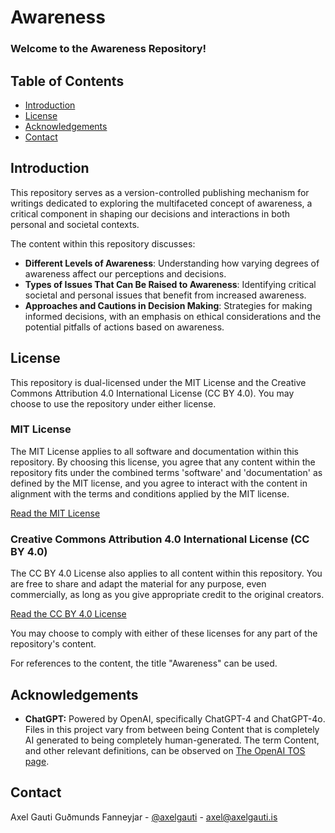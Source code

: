 # Awareness

### **Welcome to the Awareness Repository!**

## Table of Contents
- [Introduction](#introduction)
- [License](#license)
- [Acknowledgements](#acknowledgements)
- [Contact](#contact)

## Introduction

This repository serves as a version-controlled publishing mechanism for writings dedicated to exploring the multifaceted concept of awareness, a critical component in shaping our decisions and interactions in both personal and societal contexts.

The content within this repository discusses:
- **Different Levels of Awareness**: Understanding how varying degrees of awareness affect our perceptions and decisions.
- **Types of Issues That Can Be Raised to Awareness**: Identifying critical societal and personal issues that benefit from increased awareness.
- **Approaches and Cautions in Decision Making**: Strategies for making informed decisions, with an emphasis on ethical considerations and the potential pitfalls of actions based on awareness.

## License

This repository is dual-licensed under the MIT License and the Creative Commons Attribution 4.0 International License (CC BY 4.0). You may choose to use the repository under either license.

### MIT License

The MIT License applies to all software and documentation within this repository. By choosing this license, you agree that any content within the repository fits under the combined terms 'software' and 'documentation' as defined by the MIT license, and you agree to interact with the content in alignment with the terms and conditions applied by the MIT license.

[Read the MIT License](LICENSE-MIT)

### Creative Commons Attribution 4.0 International License (CC BY 4.0)

The CC BY 4.0 License also applies to all content within this repository. You are free to share and adapt the material for any purpose, even commercially, as long as you give appropriate credit to the original creators.

[Read the CC BY 4.0 License](LICENSE-CC-BY-4.0)

You may choose to comply with either of these licenses for any part of the repository's content.

For references to the content, the title "Awareness" can be used.

## Acknowledgements
- **ChatGPT:** Powered by OpenAI, specifically ChatGPT-4 and ChatGPT-4o. Files in this project vary from between being Content that is completely AI generated to being completely human-generated. The term Content, and other relevant definitions, can be observed on [The OpenAI TOS page](https://openai.com/policies/terms-of-use#using-our-services).


## Contact
Axel Gauti Guðmunds Fanneyjar - [@axelgauti](https://twitter.com/axelgauti) - axel@axelgauti.is